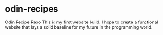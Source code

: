 # odin-recipes
Odin Recipe Repo
This is my first website build. I hope to create a functional website that lays a solid baseline for my future in the programming world. 